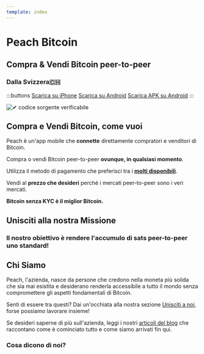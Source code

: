 ```yaml
---
template: index
---
```


<!--[teaser]-->
# Peach Bitcoin
## Compra & Vendi Bitcoin <span>peer-to-peer</span>
### Dalla Svizzera🇨🇭

<div class="inner-wrap">

:::buttons
[Scarica su iPhone]($iosUrl$)
[Scarica su Android]($androidUrl$)
[Scarica APK su Android](/it/apk/)
:::

![✔ codice sorgente verificabile](/img/phones.png)

</div>

<!--[top]-->
## Compra e Vendi Bitcoin, come vuoi

Peach è un'app mobile che **connette** direttamente compratori e venditori di Bitcoin.

Compra o vendi Bitcoin peer-to-peer **ovunque, in qualsiasi momento**.

Utilizza il metodo di pagamento che preferisci tra i **[molti disponibili](/it/how-it-works/#payment)**.

Vendi al **prezzo che desideri** perché i mercati peer-to-peer sono i veri mercati.

**Bitcoin senza KYC è il miglior Bitcoin.**

<!--[mission]-->
## Unisciti alla nostra Missione

### Il nostro obiettivo è rendere l'accumulo di sats peer-to-peer uno standard!

<!--[about]-->
## Chi Siamo

Peach, l'azienda, nasce da persone che credono nella moneta più solida che sia mai esistita e desiderano renderla accessibile a tutto il mondo senza compromettere gli aspetti fondamentali di Bitcoin.

Senti di essere tra questi? Dai un'occhiata alla nostra sezione [Unisciti a noi](/it/join-us/), forse possiamo lavorare insieme!

Se desideri saperne di più sull'azienda, leggi i nostri [articoli del blog](/it/blog/) che raccontano come è cominciato tutto e come siamo arrivati fin qui.

### Cosa dicono di noi?
<br>
<div id="ap-widget-container" class="ap-widget-container" prod_code="peach" show ="top" bg_color="#FFFFFF" review_bg_color = "#FFFFFF" text_color = "#000000"></div>

